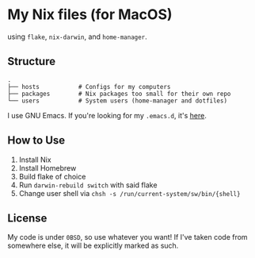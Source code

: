 # My Nix files (for MacOS)

using `flake`, `nix-darwin`, and `home-manager`.


## Structure

```
.
├── hosts           # Configs for my computers
├── packages        # Nix packages too small for their own repo
└── users           # System users (home-manager and dotfiles)
```

I use GNU Emacs.  If you're looking for my `.emacs.d`, it's [here](./users/mc/files/emacs).


## How to Use

1. Install Nix
2. Install Homebrew
3. Build flake of choice
4. Run `darwin-rebuild switch` with said flake
5. Change user shell via `chsh -s /run/current-system/sw/bin/{shell}`


## License

My code is under `0BSD`, so use whatever you want!  If I've taken code from somewhere else, it will be explicitly marked as such.
